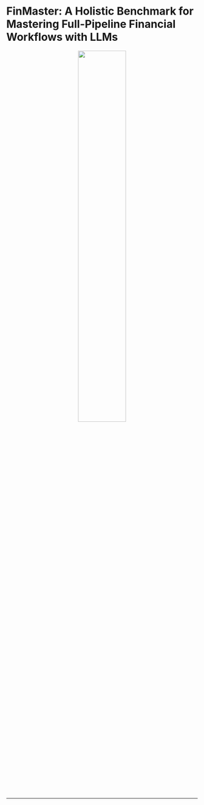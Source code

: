 # FinMaster: A Holistic Benchmark for Mastering Full-Pipeline Financial Workflows with LLMs
<div align="center">
<img align="center" src="figures/finmaster.pdf" width="50%"/>
</div>

***
